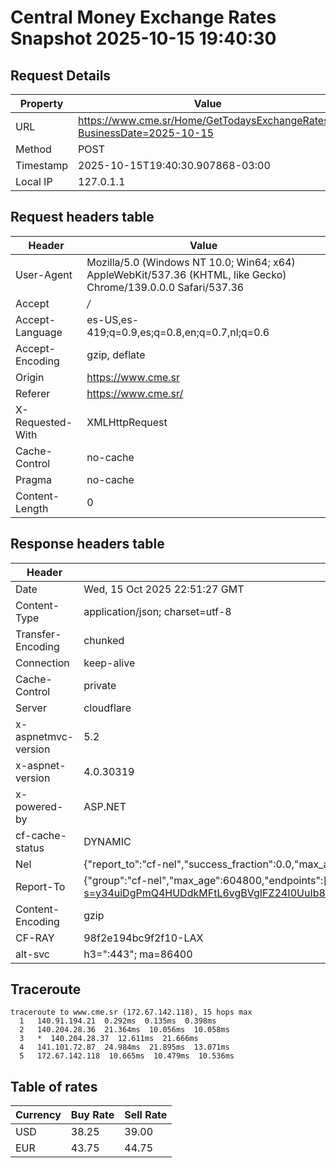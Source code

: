 # Central Money Exchange Rates Snapshot 2025-10-15 19:40:30
## Request Details

| Property | Value |
|----------|-------|
| URL | https://www.cme.sr/Home/GetTodaysExchangeRates/?BusinessDate=2025-10-15 |
| Method | POST |
| Timestamp | 2025-10-15T19:40:30.907868-03:00 |
| Local IP | 127.0.1.1 |
    
## Request headers table

| Header | Value |
|--------|-------|
| User-Agent | Mozilla/5.0 (Windows NT 10.0; Win64; x64) AppleWebKit/537.36 (KHTML, like Gecko) Chrome/139.0.0.0 Safari/537.36 |
| Accept | */* |
| Accept-Language | es-US,es-419;q=0.9,es;q=0.8,en;q=0.7,nl;q=0.6 |
| Accept-Encoding | gzip, deflate |
| Origin | https://www.cme.sr |
| Referer | https://www.cme.sr/ |
| X-Requested-With | XMLHttpRequest |
| Cache-Control | no-cache |
| Pragma | no-cache |
| Content-Length | 0 |

    
## Response headers table
| Header | Value |
|--------|-------|
| Date | Wed, 15 Oct 2025 22:51:27 GMT |
| Content-Type | application/json; charset=utf-8 |
| Transfer-Encoding | chunked |
| Connection | keep-alive |
| Cache-Control | private |
| Server | cloudflare |
| x-aspnetmvc-version | 5.2 |
| x-aspnet-version | 4.0.30319 |
| x-powered-by | ASP.NET |
| cf-cache-status | DYNAMIC |
| Nel | {"report_to":"cf-nel","success_fraction":0.0,"max_age":604800} |
| Report-To | {"group":"cf-nel","max_age":604800,"endpoints":[{"url":"https://a.nel.cloudflare.com/report/v4?s=y34uiDgPmQ4HUDdkMFtL6vgBVgIFZ24I0UuIb8YchsvFPFnsV3f4beTsiD4UZP3zKhpoSKAes2BhtLJho1rAJaUtHwWOBG%2FY7QU%3D"}]} |
| Content-Encoding | gzip |
| CF-RAY | 98f2e194bc9f2f10-LAX |
| alt-svc | h3=":443"; ma=86400 |

## Traceroute 

```
traceroute to www.cme.sr (172.67.142.118), 15 hops max
  1   140.91.194.21  0.292ms  0.135ms  0.398ms 
  2   140.204.28.36  21.364ms  10.056ms  10.058ms 
  3   *  140.204.28.37  12.611ms  21.666ms 
  4   141.101.72.87  24.984ms  21.895ms  13.071ms 
  5   172.67.142.118  10.665ms  10.479ms  10.536ms 

```


## Table of rates

| Currency | Buy Rate | Sell Rate |
|----------|----------|-----------|
| USD | 38.25 | 39.00 |
| EUR | 43.75 | 44.75 |
